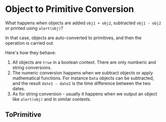 # Object to Primitive Conversion

What happens when objects are added `obj1 + obj2`, subtracted `obj1 - obj2` or printed using `alert(obj)`?

In that case, objects are auto-converted to primitives, and then the operation is carried out.

Here's how they behave:

1. All objects are `true` in a boolean context. There are only numberic and string conversions.
2. The numeric conversion happens when we subtract objects or apply mathematical functions. For instance `Data` objects can be subtracted, and the result `date1 - date2` is the time difference between the two dates.
3. As for string conversion - usually it happens when we output an object like `alert(obj)` and in similar contexts.

## ToPrimitive
